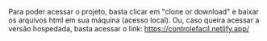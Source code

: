 Para poder acessar o projeto, basta clicar em "clone or download" e baixar os arquivos html em sua máquina (acesso local).
Ou, caso queira acessar a versão hospedada, basta acessar o link: https://controlefacil.netlify.app/
